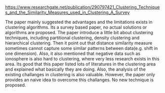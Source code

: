 
https://www.researchgate.net/publication/290797421_Clustering_Techniques_and_the_Similarity_Measures_used_in_Clustering_A_Survey

The paper mainly suggested the advantages and the limitations exists in clustering algorithms. Its a survey based paper, no actual solutions or algorithms are proposed. The paper introduce a little bit about clustering techniques, including partitional clustering, density clustering and hierarchical clustering. Then it point out that distance similarity measure sometimes cannot capture some similar patterns between data(e.g. shift in one dimension). Also, it also mentioned that negative data such as ionosphere is also hard to clustering, where very less research exists in this area. Its good that this paper listed lots of literatures in the clustering area and explained what basically they are doing. Also, the analysis of the existing challanges in clustering is also valuable. However, the paper only provides an naive idea to overcome this challanges. No new technique is proposed.